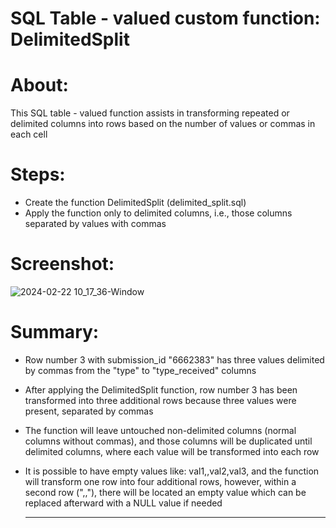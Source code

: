 # SQL Table - valued custom function: DelimitedSplit

# About:
This SQL table - valued function assists in transforming repeated or delimited columns into rows based on the number of values or commas in each cell

# Steps:
- Create the function DelimitedSplit (delimited_split.sql)
- Apply the function only to delimited columns, i.e., those columns separated by values with commas

# Screenshot:
![2024-02-22 10_17_36-Window](https://github.com/milosp-89/delimiter_split_script/assets/155644532/a6dbe46b-0b52-4440-bb5a-6b96c4380999)

# Summary:
- Row number 3 with submission_id "6662383" has three values delimited by commas from the "type" to "type_received" columns
- After applying the DelimitedSplit function, row number 3 has been transformed into three additional rows because three values were present, separated by commas
- The function will leave untouched non-delimited columns (normal columns without commas), and those columns will be duplicated until delimited columns, where each value will be transformed into each row
- It is possible to have empty values like: val1,,val2,val3, and the function will transform one row into four additional rows, however, within a second row (",,"), there will be located an empty value
  which can be replaced afterward with a NULL value if needed

  ----
